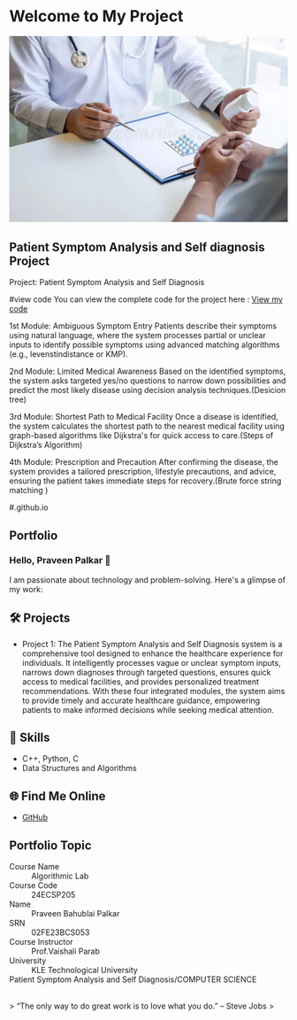 # Welcome to My Project

![Patient Symptom Analysis and Self diagnosis ](Healthcare.png)


## Patient Symptom Analysis and Self diagnosis Project 
 Project: Patient Symptom Analysis and Self Diagnosis 

 #view code 
You can view the complete code for the project here :
[View my code](Project1.cpp)

1st Module: Ambiguous Symptom Entry
Patients describe their symptoms using natural language, where the system processes partial or unclear inputs to identify possible symptoms using advanced matching algorithms (e.g., levenstindistance  or KMP).

2nd Module: Limited Medical Awareness
Based on the identified symptoms, the system asks targeted yes/no questions to narrow down possibilities and predict the most likely disease using decision analysis techniques.(Desicion tree)

3rd Module: Shortest Path to Medical Facility
Once a disease is identified, the system calculates the shortest path to the nearest medical facility using graph-based algorithms like Dijkstra's for quick access to care.(Steps of Dijkstra’s Algorithm)

4th Module: Prescription and Precaution
After confirming the disease, the system provides a tailored prescription, lifestyle precautions, and advice, ensuring the patient takes immediate steps for recovery.(Brute force string matching )


     
#.github.io  

## Portfolio

### Hello, Praveen Palkar 👋

I am passionate about technology and problem-solving. Here's a glimpse of my work:

## 🛠 Projects
- Project 1: The Patient Symptom Analysis and Self Diagnosis system is a comprehensive tool designed to enhance the healthcare experience for individuals. It intelligently processes vague or unclear symptom inputs, narrows down diagnoses through targeted questions, ensures quick access to medical facilities, and provides personalized treatment recommendations. With these four integrated modules, the system aims to provide timely and accurate healthcare guidance, empowering patients to make informed decisions while seeking medical attention.



## 🚀 Skills
- C++, Python, C
- Data Structures and Algorithms

## 🌐 Find Me Online
- [GitHub](https://github.com/PraveenPalkar18)


## Portfolio Topic

<dl>
<dt>Course Name</dt>
<dd>Algorithmic Lab</dd>
<dt>Course Code</dt>
<dd>24ECSP205</dd>
<dt>Name</dt>
<dd>Praveen Bahublai Palkar</dd>
<dt>SRN</dt>
<dd>02FE23BCS053</dd>
<dt>Course Instructor</dt>
<dd>Prof.Vaishali Parab</dd>
<dt>University</dt>
<dd>KLE Technological University</dd>
<dt>Patient Symptom Analysis and Self Diagnosis/COMPUTER SCIENCE</dt>
</dl>

<br> 
> “The only way to do great work is to love what you do.” – Steve Jobs
>
